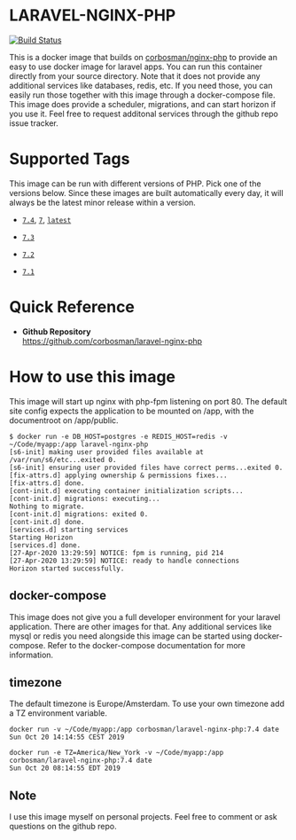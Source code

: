 # LARAVEL-NGINX-PHP

[![Build Status](https://travis-ci.org/corbosman/laravel-nginx-php.svg?branch=master)](https://travis-ci.org/corbosman/laravel-nginx-php)

This is a docker image that builds on [corbosman/nginx-php](https://hub.docker.com/repository/docker/corbosman/nginx-php) to provide an easy to use docker image for laravel apps. You can run this container directly from your source directory. Note that it does not provide any additional services like databases, redis, etc. If you need those, you can easily run those together with this image through a docker-compose file. This image does provide a scheduler, migrations, and can start horizon if you use it.  Feel free to request additonal services through the github repo issue tracker.

# Supported Tags

This image can be run with different versions of PHP. Pick one of the versions below. Since these images are built automatically every day, it will always be the latest minor release within a version.

* <code>[7.4](https://github.com/corbosman/laravel-nginx-php/blob/master/Dockerfile)</code>, <code>[7](https://github.com/corbosman/laravel-nginx-php/blob/master/Dockerfile)</code>, <code>[latest](https://github.com/corbosman/laravel-nginx-php/blob/master/Dockerfile)</code>

* <code>[7.3](https://github.com/corbosman/laravel-nginx-php/blob/master/Dockerfile)</code>

* <code>[7.2](https://github.com/corbosman/laravel-nginx-php/blob/master/Dockerfile)</code>

* <code>[7.1](https://github.com/corbosman/laravel-nginx-php/blob/master/Dockerfile)</code>

# Quick Reference

* **Github Repository**<br>
  https://github.com/corbosman/laravel-nginx-php


# How to use this image

This image will start up nginx with php-fpm listening on port 80.  The default site config expects the application to be mounted on /app, with the documentroot on /app/public.

 ```
$ docker run -e DB_HOST=postgres -e REDIS_HOST=redis -v ~/Code/myapp:/app laravel-nginx-php
 [s6-init] making user provided files available at /var/run/s6/etc...exited 0.
 [s6-init] ensuring user provided files have correct perms...exited 0.
 [fix-attrs.d] applying ownership & permissions fixes...
 [fix-attrs.d] done.
 [cont-init.d] executing container initialization scripts...
 [cont-init.d] migrations: executing... 
 Nothing to migrate.
 [cont-init.d] migrations: exited 0.
 [cont-init.d] done.
 [services.d] starting services
 Starting Horizon
 [services.d] done.
 [27-Apr-2020 13:29:59] NOTICE: fpm is running, pid 214
 [27-Apr-2020 13:29:59] NOTICE: ready to handle connections
 Horizon started successfully.
 ```

## docker-compose

This image does not give you a full developer environment for your laravel application. There are other images for that. Any additional services like mysql or redis you need alongside this image can be started using docker-compose.  Refer to the docker-compose documentation for more information. 

## timezone

The default timezone is Europe/Amsterdam. To use your own timezone add a TZ environment variable.

```
docker run -v ~/Code/myapp:/app corbosman/laravel-nginx-php:7.4 date
Sun Oct 20 14:14:55 CEST 2019
```

```
docker run -e TZ=America/New_York -v ~/Code/myapp:/app corbosman/laravel-nginx-php:7.4 date
Sun Oct 20 08:14:55 EDT 2019
```

##  Note
I use this image myself on personal projects. Feel free to comment or ask questions on the github repo. 
